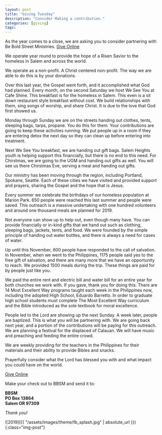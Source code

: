 ```yaml
---
layout: post
title: "Giving Tuesday"
description: "Consider Making a contribution."
categories: [giving]
tags:
---
```


As the year comes to a close, we are asking you to consider partnering
with Be Bold Street Ministries.  [Give Online](https://crm.beboldstreetministries.org/give)

We operate year round to provide the hope of a Risen Savior to the homeless
in Salem and across the world.

We operate as a non-profit.  A Christ centered non-profit.  The way we are able
to do this is by your donations.  

Over this last year, the Gospel went forth, and it accomplished what
God had planned.  Every month, on the second Saturday we host We See You at Cafe
Shine.  This breakfast is for the homeless in Salem.  This even is a sit down
restaurant style breakfast without cost.  We build relationships with them,
sing songs of worship, and share Christ.  It is due to the love that God first
showed us.

Monday through Sunday we are on the streets handing out clothes, tents,
sleeping bags, tarps, propane.  You do this for them.  Your contributions
are going to keep these activities running.  We put people up in a room if they
are entering detox the next day so they can clean up before entering into treatment.

Next We See You breakfast, we are handing out gift bags.  Salem Heights youth
is helping support this financially, but there is no end to this need.  For
Chirstmas, we are going to the UGM and handing out gifts as well.  You will see
us there Chirstmas Eve, serving a meal and handing out gifts.

Our ministry has been moving through the region, including Portland, Spokane,
Seattle.  Each of these cities we have visited and provided support and prayers,
sharing the Gospel and the hope that is Jesus.

Every summer we celebrate the birthdays of our homeless population at Marion
Park.  650 people were reached this last summer and people were saved.  This
outreach is a massive undertaking with one hundred volunteers and around one
thousand meals are planned for 2019.

Not everyone can show up to help out, even though many have.  You can provide
financially or in-kind gifts that we hand out such as clothing, sleeping bags,
jackets, tents, and food.  We were founded by the simple principle of handing
out water bottles, and there is always a need for cases of water.

Up until this November, 600 people have responded to the call of salvation.
In November, when we went to the Philippines, 1175 people said yes to the free
gift of salvation, and there are many more that we have an opportunity to reach.
We provided 1500 meals during the trip.  These things are paid for by people
just like you.

We paid the entire rent and electric bill and water bill for an entire year for
both churches we work with.  If you gave, thank you for doing this.  There are
14 Most Excellent Way programs taught each week in the Philippines now, including
the adopted High School, Eduardo Barretto.  In order to graduate high school
students must complete The Most Excellent Way curriculum and the Bible introduced
as the sole textbook for moral excellence.

People led to the Lord are showing up the next Sunday.  A week later, people are
baptized.  This is what you will be partnering with.  We are going back
next year, and a portion of the contributions will be paying for this outreach.
We are planning a festival for the displaced of Calauan.  We will have music
and preaching and feeding the entire crowd.  

We are weekly providing for the teachers in the Philippines for their materials
and their ability to provide Bibles and snacks.  

Prayerfully consider what the Lord has blessed you with and what impact you
could have on the world.

[Give Online](https://crm.beboldstreetministries.org/give)

Make your check out to BBSM and send it to:

__BBSM  
PO Box 13864  
Salem OR 97309__  

*Thank you!*

![2019]({{ "/assets/images/theme/fb_splash.jpg" | absolute_url }}){:class="img-post"}
